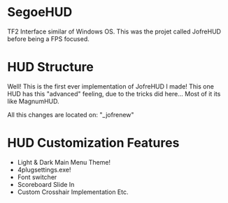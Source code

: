 # SegoeHUD
TF2 Interface similar of Windows OS.
This was the projet called JofreHUD before being a FPS focused.

# HUD Structure
Well! This is the first ever implementation of JofreHUD I made!
This one HUD has this "advanced" feeling, due to the tricks did here...
Most of it its like MagnumHUD.

All this changes are located on:
"_jofrenew"

# HUD Customization Features
- Light & Dark Main Menu Theme!
- 4plugsettings.exe!
- Font switcher
- Scoreboard Slide In
- Custom Crosshair Implementation
Etc.
